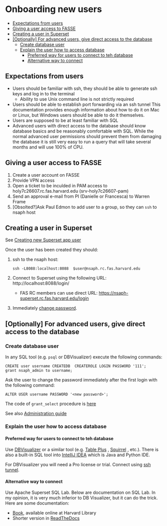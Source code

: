 # Onboarding new users

<!-- toc -->

- [Expectations from users](#expectations-from-users)
- [Giving a user access to FASSE](#giving-a-user-access-to-fasse)
- [Creating a user in Superset](#creating-a-user-in-superset)
- [[Optionally] For advanced users, give direct access to the database](#optionally-for-advanced-users-give-direct-access-to-the-database)
  * [Create database user](#create-database-user)
  * [Explain the user how to access database](#explain-the-user-how-to-access-database)
    + [Preferred way for users to connect to teh database](#preferred-way-for-users-to-connect-to-teh-database)
    + [Alternative way to connect](#alternative-way-to-connect)

<!-- tocstop -->

## Expectations from users

* Users should be familiar with ssh, they should be able to generate
    ssh keys and log in to the terminal
    * Ability to use Unix command line is not strictly required
* Users should be able to establish port forwarding via an ssh tunnel
    This documentation provides enough information about how to do it 
    on Mac or Linux, but Windows users should be able to do it themselves.
* Users are supposed to be at least familiar with SQL
* Advanced users with direct access to the database should know
    database basics and be reasonably comfortable with SQL. While the
    normal advanced user permissions should prevent them from damaging
    the database it is still very easy to run a query that will take 
    several months and will use 100% of CPU.

## Giving a user access to FASSE

1. Create a user account on FASSE
2. Provide VPN access
3. Open a ticket to be inculded in PAM access to holy7c26607.rc.fas.harvard.edu 
   (srv-holy7c26607-pam)
4. Send an approval e-mail from PI (Danielle or Francesca) to Warren Frame   
5. [Obsolted?]Ask Paul Edmon to add user to a group, so they can `ssh` to nsaph host 

## Creating a user in Superset
                               
See [Creating new Superset app user](Administration.md#creating-new-superset-app-user)

Once the user has been created they should:

1. ssh to the nsaph host:

       ssh -L8088:localhost:8088  $user@nsaph.rc.fas.harvard.edu

2. Connect to Superset using the following URL: http://localhost:8088/login/ 
   * FAS RC members can use direct URL: 
       https://nsaph-superset.rc.fas.harvard.edu/login
3. Immediately [change password](Administration.md#changing-superset-user-password-by-the-user).

## [Optionally] For advanced users, give direct access to the database
           
### Create database user

In any SQL tool (e.g. `psql` or DBVisualizer) execute the following commands:

    CREATE user username CREATEDB  CREATEROLE LOGIN PASSWORD '111';
    grant nsaph_admin to username;

Ask the user to change the password immediately after the first login with 
the following command:

    ALTER USER username PASSWORD '<new password>';

The code of `grant_select` procedure is 
[here](https://github.com/NSAPH-Data-Platform/nsaph-core-platform/blob/c4425b43435d1ea012b3de2299a176cb014857f3/src/sql/utils.sql#L76-L93)
                          
See also [Administration guide](Administration.md#creating-new-database-user)

### Explain the user how to access database

#### Preferred way for users to connect to teh database

Use 
[DBVisualizer](https://www.dbvis.com/) 
or a similar tool (e.g. 
[Table Plus](https://tableplus.com/)
, 
[Squirrel](https://squirrel-sql.sourceforge.io/)
, etc.). There is
also a built-in SQL tool into 
[IntelliJ IDEA](https://www.jetbrains.com/idea/)
which is Java and Python IDE.
                           
For DBVisualizer you will need a Pro license or trial.
Connect using 
[ssh tunnel](https://confluence.dbvis.com/display/UG120/Security#:~:text=our%20support%20portal.-,Using%20an%20SSH%20Tunnel,accessed%20through%20an%20SSH%20tunnel).

      
#### Alternative way to connect

Use Apache Superset SQL Lab. Below are documentation on SQL Lab. 
In my opinion, it is very much inferior to DB Visualizer, but 
it can do the trick. Here are some documentation:

* [Book](https://www.oreilly.com/library/view/apache-superset-quick/9781788992244/), 
    available online at Harvard Library 
* Shorter version in 
    [ReadTheDocs](https://apache-superset.readthedocs.io/en/0.35.2/sqllab.html)
